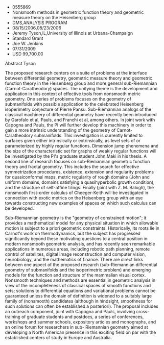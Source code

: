 
* 0555869
* Nonsmooth methods in geometric function theory and geometric measure theory on the Heisenberg group
* DMS,ANALYSIS PROGRAM
* 08/15/2006,08/23/2006
* Jeremy Tyson,IL,University of Illinois at Urbana-Champaign
* Standard Grant
* Joe W. Jenkins
* 07/31/2009
* USD 99,700.00

Abstract Tyson

The proposed research centers on a suite of problems at the interface between
differential geometry, geometric measure theory and geometric function theory in
the Heisenberg group and more general sub-Riemannian (Carnot-Caratheodory)
spaces. The unifying theme is the development and application in this context of
effective tools from nonsmooth metric geometry. One series of problems focuses
on the geometry of submanifolds with possible application to the celebrated
Heisenberg isoperimetry conjecture of Pierre Pansu. Sub-Riemannian analogs of
the classical machinery of differential geometry have recently been introduced
by Garofalo et al, Pauls, and Franchi et al, among others. In joint work with
Capogna and Pauls, the PI will further develop this machinery in order to gain a
more intrinsic understanding of the geometry of Carnot-Caratheodory
submanifolds. This investigation is currently limited to surfaces given either
intrinsically or extrinsically, as level sets of or parameterized by highly
regular functions. Dimension jump phenomena and the size of the characteristic
set for graphs of weakly regular functions will be investigated by the PI's
graduate student John Maki in his thesis. A second line of research focuses on
sub-Riemannian geometric function theory and fractal geometry. This includes the
search for effective symmetrization procedures, existence, extension and
regularity problems for quasiconformal maps, metric regularity of rough domains
(John and uniform domains, domains satisfying a quasihyperbolic growth
condition), and the structure of self-affine tilings. Finally (joint with Z. M.
Balogh), the nonsmooth first-order calculus of Cheeger-Keith will be
investigated in connection with exotic metrics on the Heisenberg group with an
eye towards constructing new examples of spaces on which such calculus can be
developed.

Sub-Riemannian geometry is the "geometry of constrained motion"; it provides a
mathematical model for any physical situation in which allowable motion is
subject to a priori geometric constraints. Historically, its roots lie in
Carnot's work on thermodynamics, but the subject has progressed significantly
beyond these motivating questions to a central position in modern nonsmooth
geometric analysis, and has recently seen remarkable applications in numerous
areas, including robotic path planning, remote control of satellites, digital
image reconstruction and computer vision, neurobiology, and the mathematics of
finance. There are direct links between one aspect of the proposed research
(sub-Riemannian differential geometry of submanifolds and the isoperimetric
problem) and emerging models for the function and structure of the mammalian
visual cortex. Nonsmooth techniques and methods are essential in geometric
analysis in view of the incompleteness of classical spaces of smooth functions
and sets; solutions to differential equations and variational problems cannot be
guaranteed unless the domain of definition is widened to a suitably large family
of (nonsmooth) candidates (although in hindsight, smoothness for such solutions
can often be established a posteriori). The proposal includes an outreach
component, joint with Capogna and Pauls, involving cross-training of graduate
students and postdocs, a series of conferences, workshops and summer schools,
expository articles and monographs, and an online forum for researchers in sub-
Riemannian geometry aimed at developing a North American presence in this
exciting field on par with the established centers of study in Europe and
Australia.




